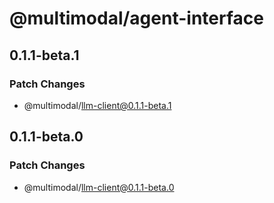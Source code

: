 # @multimodal/agent-interface

## 0.1.1-beta.1

### Patch Changes

- @multimodal/llm-client@0.1.1-beta.1

## 0.1.1-beta.0

### Patch Changes

- @multimodal/llm-client@0.1.1-beta.0
